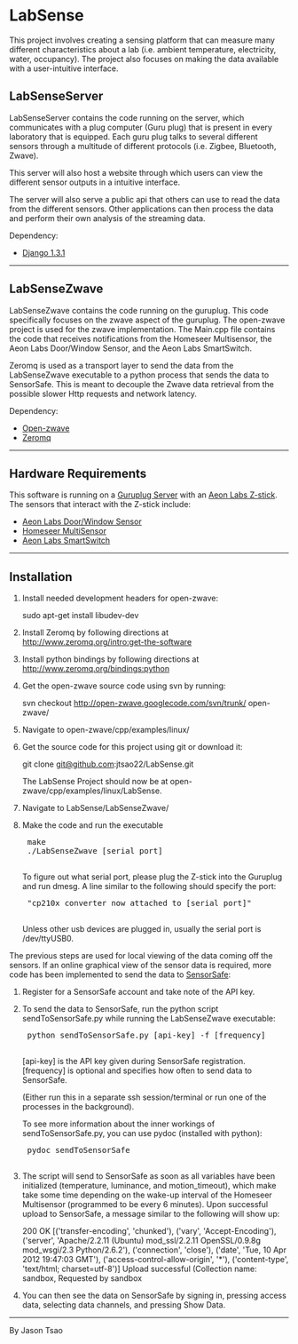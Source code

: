 LabSense
========

This project involves creating a sensing platform that can measure many
different characteristics about a lab (i.e. ambient temperature, 
electricity, water, occupancy). The project also focuses on making the data 
available with a user-intuitive interface.

LabSenseServer
--------------

LabSenseServer contains the code running on the server, which communicates
with a plug computer (Guru plug) that is present in every laboratory that
is equipped. Each guru plug talks to several different sensors through a
multitude of different protocols (i.e. Zigbee, Bluetooth, Zwave).

This server will also host a website through which users can view the
different sensor outputs in a intuitive interface. 

The server will also serve a public api that others can use to read the
data from the different sensors. Other applications can then process the
data and perform their own analysis of the streaming data.

Dependency:

* [Django 1.3.1](https://www.djangoproject.com/download/)

------------------------------------------------------------------------------

LabSenseZwave
--------------

LabSenseZwave contains the code running on the guruplug. This code 
specifically focuses on the zwave aspect of the guruplug. The open-zwave 
project is used for the zwave implementation. The Main.cpp file contains the
code that receives notifications from the Homeseer Multisensor, the Aeon 
Labs Door/Window Sensor, and the Aeon Labs SmartSwitch. 

Zeromq is used as a transport layer to send the data from the 
LabSenseZwave executable to a python process that sends the data to SensorSafe.
This is meant to decouple the Zwave data retrieval from the possible slower
Http requests and network latency. 

Dependency:

* [Open-zwave](http://code.google.com/p/open-zwave/)
* [Zeromq](http://www.zeromq.org/intro:get-the-software)

------------------------------------------------------------------------------

Hardware Requirements
---------------------
This software is running on a [Guruplug Server](http://www.globalscaletechnologies.com/t-guruplugdetails.aspx) with an
[Aeon Labs Z-stick](http://www.aeon-labs.com/site/products/view/2/). 
The sensors that interact with the Z-stick include:

* [Aeon Labs Door/Window Sensor](http://www.aeon-labs.com/site/products/view/1/)
* [Homeseer MultiSensor](http://store.homeseer.com/store/HomeSeer-HSM100-S2-Z-Wave-Multi-Sensor-P1189C57.aspx)
* [Aeon Labs SmartSwitch](http://www.aeon-labs.com/site/products/view/5/)

------------------------------------------------------------------------------

Installation
--------------
1. Install needed development headers for open-zwave:

    sudo apt-get install libudev-dev

2. Install Zeromq by following directions at http://www.zeromq.org/intro:get-the-software
3. Install python bindings by following directions at http://www.zeromq.org/bindings:python
4. Get the open-zwave source code using svn by running:

    svn checkout http://open-zwave.googlecode.com/svn/trunk/ open-zwave/

5. Navigate to open-zwave/cpp/examples/linux/
6. Get the source code for this project using git or download it:

    git clone git@github.com:jtsao22/LabSense.git

    The LabSense Project should now be at open-zwave/cpp/examples/linux/LabSense.

7. Navigate to LabSense/LabSenseZwave/
8. Make the code and run the executable

    <pre>
    make 
    ./LabSenseZwave [serial port]
    </pre>

    To figure out what serial port, please plug the Z-stick into the Guruplug and run dmesg. A line similar to the following should specify the port:

    <pre>
    "cp210x converter now attached to [serial port]"
    </pre>

    Unless other usb devices are plugged in, usually the serial port is /dev/ttyUSB0. 

The previous steps are used for local viewing of the data coming off the sensors. If an online graphical view of the
sensor data is required, more code has been implemented to send the data to [SensorSafe](https://128.97.93.29/):

1. Register for a SensorSafe account and take note of the API key.
2. To send the data to SensorSafe, run the python script sendToSensorSafe.py while running the LabSenseZwave
executable:

    <pre>
    python sendToSensorSafe.py [api-key] -f [frequency]
    </pre>

    [api-key] is the API key given during SensorSafe registration.
    [frequency] is optional and specifies how often to send data to SensorSafe.

    (Either run this in a separate ssh session/terminal or run one of the processes in the background).

    To see more information about the inner workings of sendToSensorSafe.py, 
    you can use pydoc (installed with python):

    <pre>
    pydoc sendToSensorSafe
    </pre>

4. The script will send to SensorSafe as soon as all variables have been initialized (temperature, luminance, and
motion_timeout), which make take some time depending on the wake-up interval of the Homeseer Multisensor (programmed to
be every 6 minutes).
Upon successful upload to SensorSafe, a message similar to the following will show up:

    200 OK
    [('transfer-encoding', 'chunked'), ('vary', 'Accept-Encoding'), ('server', 'Apache/2.2.11 (Ubuntu) mod_ssl/2.2.11
    OpenSSL/0.9.8g mod_wsgi/2.3 Python/2.6.2'), ('connection', 'close'), ('date', 'Tue, 10 Apr 2012 19:47:03 GMT'),
    ('access-control-allow-origin', '*'), ('content-type', 'text/html; charset=utf-8')]
    Upload successful (Collection name: sandbox, Requested by sandbox
5. You can then see the data on SensorSafe by signing in, pressing access data, selecting data channels, and pressing Show Data. 

------------------------------------------------------------------------------

By Jason Tsao

